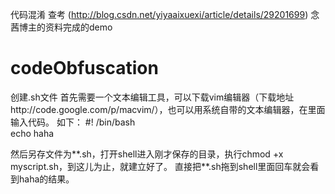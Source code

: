 代码混淆
查考 (http://blog.csdn.net/yiyaaixuexi/article/details/29201699)  念茜博主的资料完成的demo

# codeObfuscation
创建.sh文件
首先需要一个文本编辑工具，可以下载vim编辑器（下载地址http://code.google.com/p/macvim/），也可以用系统自带的文本编辑器，在里面输入代码。
如下：
#! /bin/bash  
echo haha  

然后另存文件为**.sh，打开shell进入刚才保存的目录，执行chmod +x myscript.sh，到这儿为止，就建立好了。
直接把**.sh拖到shell里面回车就会看到haha的结果。

